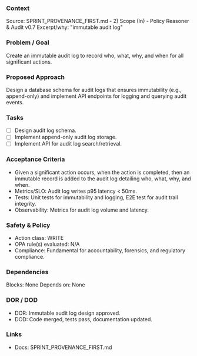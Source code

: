 ### Context

Source: SPRINT_PROVENANCE_FIRST.md - 2) Scope (In) - Policy Reasoner & Audit v0.7
Excerpt/why: "immutable audit log"

### Problem / Goal

Create an immutable audit log to record who, what, why, and when for all significant actions.

### Proposed Approach

Design a database schema for audit logs that ensures immutability (e.g., append-only) and implement API endpoints for logging and querying audit events.

### Tasks

- [ ] Design audit log schema.
- [ ] Implement append-only audit log storage.
- [ ] Implement API for audit log search/retrieval.

### Acceptance Criteria

- Given a significant action occurs, when the action is completed, then an immutable record is added to the audit log detailing who, what, why, and when.
- Metrics/SLO: Audit log writes p95 latency < 50ms.
- Tests: Unit tests for immutability and logging, E2E test for audit trail integrity.
- Observability: Metrics for audit log volume and latency.

### Safety & Policy

- Action class: WRITE
- OPA rule(s) evaluated: N/A
- Compliance: Fundamental for accountability, forensics, and regulatory compliance.

### Dependencies

Blocks: None
Depends on: None

### DOR / DOD

- DOR: Immutable audit log design approved.
- DOD: Code merged, tests pass, documentation updated.

### Links

- Docs: SPRINT_PROVENANCE_FIRST.md
